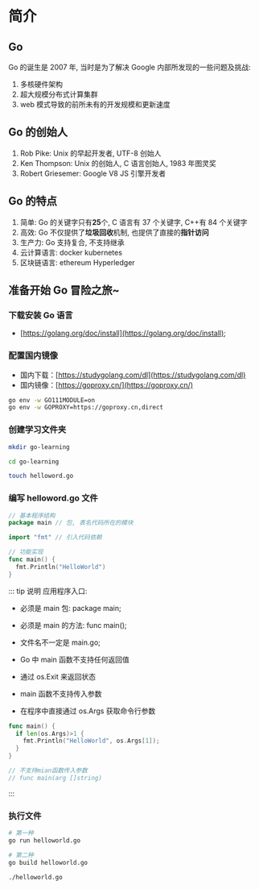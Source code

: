 # 简介

## Go

Go 的诞生是 2007 年, 当时是为了解决 Google 内部所发现的一些问题及挑战:

1. 多核硬件架构
2. 超大规模分布式计算集群
3. web 模式导致的前所未有的开发规模和更新速度

## Go 的创始人

1. Rob Pike: Unix 的早起开发者, UTF-8 创始人
2. Ken Thompson: Unix 的创始人, C 语言创始人, 1983 年图灵奖
3. Robert Griesemer: Google V8 JS 引擎开发者

## Go 的特点

1. 简单: Go 的关键字只有**25**个, C 语言有 37 个关键字, C++有 84 个关键字
2. 高效: Go 不仅提供了**垃圾回收**机制, 也提供了直接的**指针访问**
3. 生产力: Go 支持复合, 不支持继承
4. 云计算语言: docker kubernetes
5. 区块链语言: ethereum Hyperledger

## 准备开始 Go 冒险之旅~

### 下载安装 Go 语言

- [https://golang.org/doc/install](https://golang.org/doc/install);

### 配置国内镜像

- 国内下载：[https://studygolang.com/dl](https://studygolang.com/dl)
- 国内镜像：[https://goproxy.cn/](https://goproxy.cn/)

```sh
go env -w GO111MODULE=on
go env -w GOPROXY=https://goproxy.cn,direct
```

### 创建学习文件夹

```sh
mkdir go-learning

cd go-learning

touch helloword.go
```

### 编写 helloword.go 文件

```go
// 基本程序结构
package main // 包, 表名代码所在的模块

import "fmt" // 引入代码依赖

// 功能实现
func main() {
  fmt.Println("HelloWorld")
}
```

::: tip 说明
应用程序入口:

- 必须是 main 包: package main;

- 必须是 main 的方法: func main();

- 文件名不一定是 main.go;

- Go 中 main 函数不支持任何返回值

- 通过 os.Exit 来返回状态

- main 函数不支持传入参数

- 在程序中直接通过 os.Args 获取命令行参数

```go
func main() {
  if len(os.Args)>1 {
    fmt.Println("HelloWorld", os.Args[1]);
  }
}

// 不支持mian函数传入参数
// func main(arg []string)
```

:::

### 执行文件

```sh
# 第一种
go run helloworld.go

# 第二种
go build helloworld.go

./helloworld.go
```
